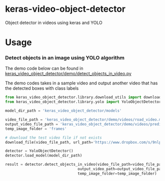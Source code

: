# keras-video-object-detector

Object detector in videos using keras and YOLO

# Usage

### Detect objects in an image using YOLO algorithm

The demo code below can be found in [keras_video_object_detector/demo/detect_objects_in_video.py](keras_video_object_detector/demo/detect_objects_in_video.py)

The demo codes takes in a sample video and output another video that has the detected boxes with class labels 

```python
from keras_video_object_detector.library.download_utils import download_file
from keras_video_object_detector.library.yolo import YoloObjectDetector

model_dir_path = 'keras_video_object_detector/models'

video_file_path = 'keras_video_object_detector/demo/videos/road_video.mp4'
output_video_file_path = 'keras_video_object_detector/demo/videos/predicted_video.mp4'
temp_image_folder = 'frames'

# download the test video file if not exists
download_file(video_file_path, url_path='https://www.dropbox.com/s/9nlph8ha6g1kxhw/road_video.mp4?dl=1')

detector = YoloObjectDetector()
detector.load_model(model_dir_path)

result = detector.detect_objects_in_video(video_file_path=video_file_path,
                                 output_video_path=output_video_file_path,
                                 temp_image_folder=temp_image_folder)
```